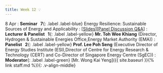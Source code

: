 ```yaml
---
title: Week 12 💡
---
```


8 Apr
: **Seminar &nbsp; 7**{: .label .label-blue} Energy Resilience: Sustainable Sources of Energy and Applicability
  : [[Slides]()][[Panel Discussion Q&A]()]
: **Lecturer & Panelist &nbsp; 1**{: .label .label-yellow} **Mr. Toh Wee Khiang** (Director, Hydrogen & Sustainable Energies Office,Energy Market Authority (EMA))
: **Panelist &nbsp; 2**{: .label .label-yellow} **Prof. Lee Poh Seng** (Executive Director of Energy Studies Institute (ESI),Director of Centre for Energy Research & Technology (CERT) and Co-Director of Singapore Energy Centre (SgEC))
: **Moderator**{: .label .label-green} [Mr. Wong Kai Yeng]({{ site.baseurl }}{% link staff.md %}){: .v-align-middle}

